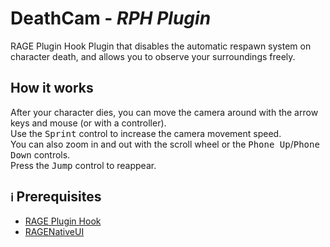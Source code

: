 # DeathCam - *RPH Plugin*

RAGE Plugin Hook Plugin that disables the automatic respawn system on character death, and allows you to observe your surroundings freely.

## How it works
After your character dies, you can move the camera around with the arrow keys and mouse (or with a controller).  
Use the <kbd>Sprint</kbd> control to increase the camera movement speed.  
You can also zoom in and out with the scroll wheel or the <kbd>Phone Up</kbd>/<kbd>Phone Down</kbd> controls.  
Press the <kbd>Jump</kbd> control to reappear. 

## `ℹ` Prerequisites
- [RAGE Plugin Hook](https://ragepluginhook.net/Downloads.aspx)
- [RAGENativeUI](https://github.com/alexguirre/RAGENativeUI/releases)
